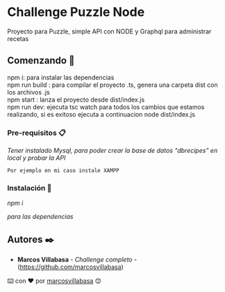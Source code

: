 # Challenge Puzzle Node

Proyecto para Puzzle, simple API con NODE y Graphql para administrar recetas

## Comenzando 🚀

npm i: para instalar las dependencias  
npm run build : para compilar el proyecto .ts, genera una carpeta dist con los archivos .js  
npm start : lanza el proyecto desde dist/index.js  
npm run dev: ejecuta tsc watch para todos los cambios que estamos realizando, si es exitoso ejecuta a continuacion node dist/index.js  

### Pre-requisitos 📋

_Tener instalado Mysql, para poder crear la base de datos "dbrecipes" en local y probar la API_

```
Por ejemplo en mi caso instale XAMPP
```

### Instalación 🔧

_npm i_

_para las dependencias_


## Autores ✒️

* **Marcos Villabasa** - *Challenge completo* - (https://github.com/marcosvillabasa)

⌨️ con ❤️ por [marcosvillabasa](https://github.com/Villanuevand) 😊
